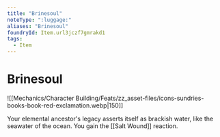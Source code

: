 ```yaml
---
title: "Brinesoul"
noteType: ":luggage:"
aliases: "Brinesoul"
foundryId: Item.url3jczf7gmrakd1
tags:
  - Item
---
```


# Brinesoul
![[Mechanics/Character Building/Feats/zz_asset-files/icons-sundries-books-book-red-exclamation.webp|150]]

Your elemental ancestor's legacy asserts itself as brackish water, like the seawater of the ocean. You gain the [[Salt Wound]] reaction.
